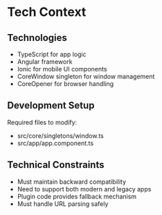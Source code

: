 # Tech Context

## Technologies
- TypeScript for app logic
- Angular framework
- Ionic for mobile UI components
- CoreWindow singleton for window management
- CoreOpener for browser handling

## Development Setup
Required files to modify:
- src/core/singletons/window.ts
- src/app/app.component.ts

## Technical Constraints
- Must maintain backward compatibility
- Need to support both modern and legacy apps
- Plugin code provides fallback mechanism
- Must handle URL parsing safely
